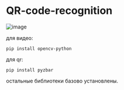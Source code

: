   # QR-code-recognition
  
![image](https://github.com/user-attachments/assets/91c246da-77ef-4ba2-8f80-03cf1f3e64b7)

для видео:

  ```pip install opencv-python```

для qr:

  ```pip install pyzbar```

  
остальные библиотеки базово установлены.
